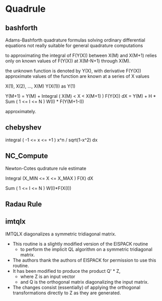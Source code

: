 # Quadrule

## bashforth

Adams-Bashforth quadrature formulas
solving ordinary differential equations
not really suitable for general quadrature computations

to approximating the integral of F(Y(X)) between X(M) and X(M+1)
relies only on known values of F(Y(X)) at X(M-N+1) through X(M).

the unknown function is denoted by Y(X), with derivative F(Y(X))
approximate values of the function are known at a series of X values

X(1), X(2), ..., X(M)
Y(X(1)) as Y(1)

Y(M+1) = Y(M) + Integral ( X(M) < X < X(M+1) ) F(Y(X)) dX
       = Y(M) + H * Sum ( 1 <= I <= N ) W(I) * F(Y(M+1-I))

approximately.

## chebyshev

integral ( -1 <= x <= +1 ) x^n / sqrt(1-x^2) dx

## NC_Compute

Newton-Cotes qudrature rule estimate

Integral (X_MIN <= X <= X_MAX ) F(X) dX

Sum ( 1 <= I <= N ) W(I)*F(X(I))

## Radau Rule

## imtqlx

IMTQLX diagonalizes a symmetric tridiagonal matrix.

- This routine is a slightly modified version of the EISPACK routine
  - to perform the implicit QL algorithm on a symmetric tridiagonal matrix.
- The authors thank the authors of EISPACK for permission to use this routine.
- It has been modified to produce the product Q' * Z,
  - where Z is an input vector
  - and Q is the orthogonal matrix diagonalizing the input matrix.
- The changes consist (essentially) of applying the orthogonal transformations directly to Z as they are generated.
